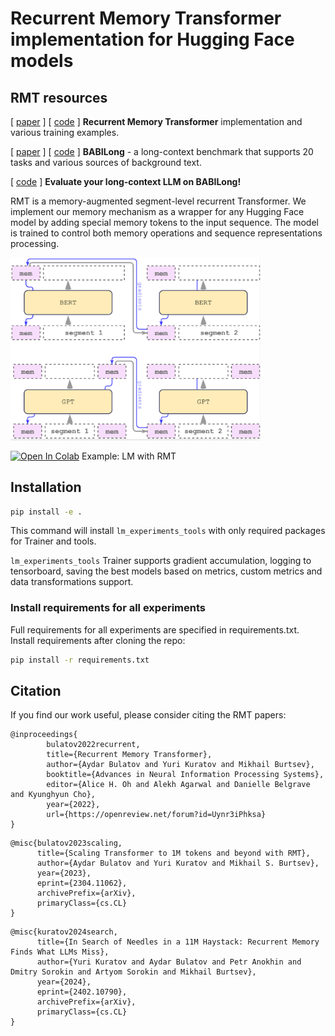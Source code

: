 # Recurrent Memory Transformer implementation for Hugging Face models


## RMT resources

[ [paper](https://arxiv.org/abs/2207.06881) ] [ [code](https://github.com/booydar/recurrent-memory-transformer/) ] **Recurrent Memory Transformer** implementation and various training examples.

[ [paper](https://arxiv.org/abs/2402.10790) ] [ [code](https://github.com/booydar/recurrent-memory-transformer/tree/babilong-release) ] **BABILong** - a long-context benchmark that supports 20 tasks and various sources of background text. 

[ [code](https://github.com/booydar/babilong) ] **Evaluate your long-context LLM on BABILong!**

RMT is a memory-augmented segment-level recurrent Transformer. We implement our memory mechanism as a wrapper for any Hugging Face model by adding special memory tokens to the input sequence. The model is trained to control both memory operations and sequence representations processing.

<img src="img/RMT_scheme.png" alt="drawing" width="400"/>

[![Open In Colab](https://colab.research.google.com/assets/colab-badge.svg)](https://colab.research.google.com/github/booydar/t5-experiments/blob/framework_accel/notebooks/rmt_demo_lm.ipynb) Example: LM with RMT


## Installation
```bash
pip install -e .
```
This command will install `lm_experiments_tools` with only required packages for Trainer and tools.

`lm_experiments_tools` Trainer supports gradient accumulation, logging to tensorboard, saving the best models
based on metrics, custom metrics and data transformations support.

### Install requirements for all experiments
Full requirements for all experiments are specified in requirements.txt. Install requirements after cloning the repo:
```bash
pip install -r requirements.txt
```


## Citation
If you find our work useful, please consider citing the RMT papers:
```
@inproceedings{
        bulatov2022recurrent,
        title={Recurrent Memory Transformer},
        author={Aydar Bulatov and Yuri Kuratov and Mikhail Burtsev},
        booktitle={Advances in Neural Information Processing Systems},
        editor={Alice H. Oh and Alekh Agarwal and Danielle Belgrave and Kyunghyun Cho},
        year={2022},
        url={https://openreview.net/forum?id=Uynr3iPhksa}
}
```
```
@misc{bulatov2023scaling,
      title={Scaling Transformer to 1M tokens and beyond with RMT}, 
      author={Aydar Bulatov and Yuri Kuratov and Mikhail S. Burtsev},
      year={2023},
      eprint={2304.11062},
      archivePrefix={arXiv},
      primaryClass={cs.CL}
}
```
```
@misc{kuratov2024search,
      title={In Search of Needles in a 11M Haystack: Recurrent Memory Finds What LLMs Miss}, 
      author={Yuri Kuratov and Aydar Bulatov and Petr Anokhin and Dmitry Sorokin and Artyom Sorokin and Mikhail Burtsev},
      year={2024},
      eprint={2402.10790},
      archivePrefix={arXiv},
      primaryClass={cs.CL}
}
```
